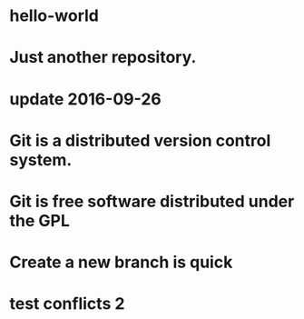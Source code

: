 # hello-world
# Just another repository.
# update 2016-09-26
# Git is a distributed version control system.
# Git is free software distributed under the GPL
# Create a new branch is quick
# test conflicts 2
